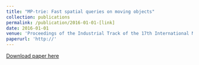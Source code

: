 ```yaml
---
title: "MP-trie: Fast spatial queries on moving objects"
collection: publications
permalink: /publication/2016-01-01-[link]
date: 2016-01-01
venue: 'Proceedings of the Industrial Track of the 17th International Middleware Conference'
paperurl: 'http://'
---
```


<a href='http://'>Download paper here</a>
